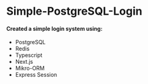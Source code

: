 # Simple-PostgreSQL-Login

#### Created a simple login system using:
-  PostgreSQL
- Redis
- Typescript
- Next.js
- Mikro-ORM
- Express Session
